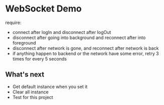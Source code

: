 # WebSocket Demo

require:
- connect after logIn and disconnect after logOut
- disconnect after going into background and reconnect after into foreground
- disconnect after network is gone, and reconnect after network is back
- if anything happen to backend or the network have some error, retry 3 times for every 5 seconds

## What's next
- Get default instance when you set it
- Clear all instance
- Test for this project